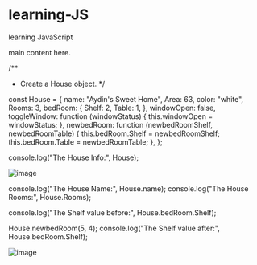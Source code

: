 # learning-JS
learning JavaScript

main content here.


/**
 * Create a House object.
 */

const House = {
  name: "Aydin's Sweet Home",
  Area: 63,
  color: "white",
  Rooms: 3,
  bedRoom: {
    Shelf: 2,
    Table: 1,
  },
  windowOpen: false,
  toggleWindow: function (windowStatus) {
    this.windowOpen = windowStatus;
  },
  newbedRoom: function (newbedRoomShelf, newbedRoomTable) {
    this.bedRoom.Shelf = newbedRoomShelf;
    this.bedRoom.Table = newbedRoomTable;
  },
};

console.log("The House Info:", House);

![image](https://user-images.githubusercontent.com/49828191/111854945-661cf800-8922-11eb-8305-978863e2c297.png)




console.log("The House Name:", House.name);
console.log("The House Rooms:", House.Rooms);

console.log("The Shelf value before:", House.bedRoom.Shelf);

House.newbedRoom(5, 4);
console.log("The Shelf value after:", House.bedRoom.Shelf);

![image](https://user-images.githubusercontent.com/49828191/111855001-9cf30e00-8922-11eb-99c4-4368096ca192.png)

